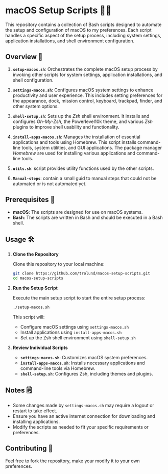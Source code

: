 # macOS Setup Scripts 👨‍💻

This repository contains a collection of Bash scripts designed to automate the setup and configuration of macOS to my preferences. Each script handles a specific aspect of the setup process, including system settings, application installations, and shell environment configuration.

## Overview 🤘

1. **`setup-macos.sh`**: Orchestrates the complete macOS setup process by invoking other scripts for system settings, application installations, and shell configuration.

2. **`settings-macos.sh`**: Configures macOS system settings to enhance productivity and user experience. This includes setting preferences for the appearance, dock, mission control, keyboard, trackpad, finder, and other system options.

3. **`shell-setup.sh`**: Sets up the *Zsh* shell environment. It installs and configures *Oh-My-Zsh*, the Powerlevel10k theme, and various *Zsh* plugins to improve shell usability and functionality.

4. **`install-apps-macos.sh`**: Manages the installation of essential applications and tools using Homebrew. This script installs command-line tools, system utilities, and GUI applications. The package manager *Homebrew* are used for installing various applications and command-line tools.

5. **`utils.sh`**: script provides utility functions used by the other scripts.

6. **`Manual-steps`**: contain a small guid to manual steps that could not be automated or is not automated yet.

## Prerequisites 🙏

- **macOS**: The scripts are designed for use on macOS systems.
- **Bash**: The scripts are written in Bash and should be executed in a Bash shell.

## Usage 🛠

1. **Clone the Repository**

   Clone this repository to your local machine:

   ```bash
   git clone https://github.com/trolund/macos-setup-scripts.git
   cd macos-setup-scripts
   ```

2. **Run the Setup Script**

   Execute the main setup script to start the entire setup process:

   ```bash
   ./setup-macos.sh
   ```

   This script will:
   - Configure macOS settings using `settings-macos.sh`
   - Install applications using `install-apps-macos.sh`
   - Set up the Zsh shell environment using `shell-setup.sh`

3. **Review Individual Scripts**

   - **`settings-macos.sh`**: Customizes macOS system preferences.
   - **`install-apps-macos.sh`**: Installs necessary applications and command-line tools via Homebrew.
   - **`shell-setup.sh`**: Configures Zsh, including themes and plugins.

## Notes 🗒️

- Some changes made by `settings-macos.sh` may require a logout or restart to take effect.
- Ensure you have an active internet connection for downloading and installing applications.
- Modify the scripts as needed to fit your specific requirements or preferences.

## Contributing 💪

Feel free to fork the repository, make your modify it to your own preferences.
